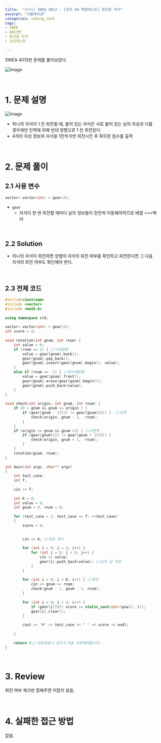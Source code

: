```yaml
---
title:  "[C++] SWEA 4013 : [모의 SW 역량테스트] 특이한 자석"
excerpt: "시뮬레이션"
categories: coding_test
tags: 
- SWEA
- 4013번
- 특이한 자석
- 코딩테스트

---
```


SWEA 4013번 문제를 풀어보았다.

![image](https://user-images.githubusercontent.com/37764581/106351094-553a0800-631d-11eb-8ee0-480db347abf8.png)



<br>

# 1. 문제 설명

![image](https://user-images.githubusercontent.com/37764581/106351070-215ee280-631d-11eb-81fc-3ff4732e160e.png)

+ 하나의 자석이 1 칸 회전될 때, 붙어 있는 자석은 서로 붙어 있는 날의 자성과 다를 경우에만 인력에 의해 반대 방향으로 1 칸 회전된다.
+ 4개의 자성 정보와 자석을 1칸씩 K번 회전시킨 후 획득한 점수를 출력

<br>

# 2. 문제 풀이

## 2.1 사용 변수

```cpp
vector< vector<int> > gear(4);
```

+ `gear`
  + 자석이 한 번 회전할 때마다 날의 정보들이 한칸씩 이동해야하므로 배열 <<<벡터

<br>

## 2.2 Solution

+ 하나의 자석이 회전하면 양옆의 자석의 회전 여부를 확인하고 회전한다면 그 다음 자석의 회전 여부도 확인해야 한다.



<br>

## 2.3 전체 코드

```cpp
#include<iostream>
#include <vector>
#include <math.h>
 
using namespace std;
 
vector< vector<int> > gear(4);
int score = 0;
 
void rotation(int gnum, int rnum) {
    int value = 0;
    if (rnum == 1) { //시계방향
        value = gear[gnum].back();
        gear[gnum].pop_back();
        gear[gnum].insert(gear[gnum].begin(), value);
    }
    else if (rnum == -1) { //반시계방향
        value = gear[gnum].front();
        gear[gnum].erase(gear[gnum].begin());
        gear[gnum].push_back(value);
    }
}
 
void check(int origin, int gnum, int rnum) {
    if (0 < gnum && gnum <= origin ) {
        if (gear[gnum - 1][2] != gear[gnum][6]) {  //왼쪽
            check(origin, gnum - 1, -rnum);
        }
    }
    if (origin <= gnum && gnum <3) { //오른쪽
        if (gear[gnum][2] != gear[gnum + 1][6]) {
            check(origin, gnum + 1, -rnum);
        }
    }
    rotation(gnum, rnum);
}
 
int main(int argc, char** argv)
{
    int test_case;
    int T;
    
    cin >> T;
 
    int K = 0;
    int value = 0;
    int gnum = 0, rnum = 0;
 
    for (test_case = 1; test_case <= T; ++test_case)
    {
        score = 0;
 
 
        cin >> K; //회전 횟수
 
        for (int i = 0; i < 4; i++) {
            for (int j = 0; j < 8; j++) {
                cin >> value;
                gear[i].push_back(value); //날의 값 저장
            }
        }
 
        for (int i = 0; i < K; i++) { //회전
            cin >> gnum >> rnum;
            check(gnum - 1, gnum - 1, rnum);
        }
 
        for (int i = 0; i < 4; i++) {
            if (gear[i][0]) score += static_cast<int>(pow(2, i));
            gear[i].clear();
        }
 
        cout << "#" << test_case << " " << score << endl;
 
    }
 
    return 0;//정상종료시 반드시 0을 리턴해야합니다.
}
```
<br>

# 3. Review

회전 여부 체크만 잘해주면 어렵지 않음.

<br>

# 4. 실패한 접근 방법

없음.

